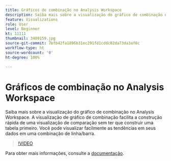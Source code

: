 ```yaml
---
title: Gráficos de combinação no Analysis Workspace
description: Saiba mais sobre a visualização do gráfico de combinação no Analysis Workspace. A visualização de gráfico de combinação facilita a construção rápida de uma visualização de comparação sem ter que construir uma tabela primeiro. Você pode visualizar facilmente as tendências em seus dados em uma combinação de linha/barra.
feature: Visualizations
role: User
level: Beginner
kt: 11111
thumbnail: 3409159.jpg
source-git-commit: 7bfb42fa1896b31ec291fd1cddc02da73da3af8c
workflow-type: ht
source-wordcount: '0'
ht-degree: 100%

---
```



# Gráficos de combinação no Analysis Workspace

Saiba mais sobre a visualização do gráfico de combinação no Analysis Workspace. A visualização de gráfico de combinação facilita a construção rápida de uma visualização de comparação sem ter que construir uma tabela primeiro. Você pode visualizar facilmente as tendências em seus dados em uma combinação de linha/barra.

>[!VIDEO](https://video.tv.adobe.com/v/3409159/?quality=12&learn=on)

Para obter mais informações, consulte a [documentação](https://experienceleague.adobe.com/docs/analytics/analyze/analysis-workspace/visualizations/combo-charts.html?lang=pt-BR).

